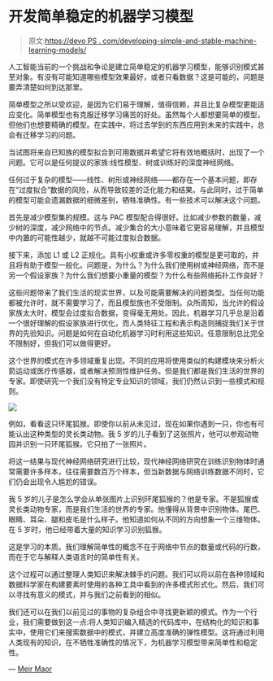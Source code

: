 # 开发简单稳定的机器学习模型

> 原文:[https://devo PS . com/developing-simple-and-stable-machine-learning-models/](https://devops.com/developing-simple-and-stable-machine-learning-models/)

人工智能当前的一个挑战和争论是建立简单稳定的机器学习模型，能够识别模式甚至对象。有没有可能知道哪些模型效果最好，或者只看数据？这是可能的，问题是要弄清楚如何到达那里。

简单模型之所以受欢迎，是因为它们易于理解，值得信赖，并且比复杂模型更能适应变化。简单模型也有克服迁移学习痛苦的好处。虽然每个人都想要简单的模型，但他们也想要精确的模型。在实践中，将过去学到的东西应用到未来的实践中，总会有迁移学习的问题。

当试图将来自已知族的模型拟合到可用数据并希望它将有效地概括时，出现了一个问题。它可以是任何提议的家族:线性模型、树或训练好的深度神经网络。

任何过于复杂的模型——线性、树形或神经网络——都存在一个基本问题，即存在“过度拟合”数据的风险，从而导致较差的泛化能力和结果。与此同时，过于简单的模型可能会遗漏数据的细微差别，牺牲准确性。有一些技术可以解决这个问题。

首先是减少模型集的规模。这与 PAC 模型配合得很好。比如减少参数的数量，减少树的深度，减少网络中的节点。减少集合的大小意味着它更容易理解，并且模型中内置的可能性越少，就越不可能过度拟合数据。

接下来，添加 L1 或 L2 正规化。具有小权重或许多零权重的模型是更可取的，并且将有助于模型一般化。问题是，为什么？为什么我们使用树或神经网络，而不是另一个假设家族？为什么我们想要小重量的模型？为什么有些网络拓扑工作良好？

这些问题带来了我们生活的现实世界，以及可能需要解决的问题类型。当任何功能都被允许时，就不需要学习了，而且模型族也不受限制。众所周知，当允许的假设家族太大时，模型会过度拟合数据，变得毫无用处。因此，机器学习几乎总是沿着一个很好理解的假设家族进行优化，而人类特征工程和表示构造则捕捉我们关于世界的先验知识。问题是如何在自动化机器学习时利用这些知识。任意限制总比完全不限制好，但我们可以做得更好。

这个世界的模式在许多领域重复出现。不同的应用将使用类似的构建模块来分析火箭运动或医疗传感器，或者解决预测性维护任务。但是我们都是我们生活的世界的专家。即使研究一个我们没有特定专业知识的领域，我们仍然认识到一些模式和规则。

![](../Images/aeb53a7c3dfd66a69b1a658e3973faf1.png)

例如，看看这只环尾狐猴。即使你以前从未见过，现在如果你遇到一只，你也有可能认出这种类型的灵长类动物。我 5 岁的儿子看到了这张照片，他可以参观动物园并识别一只环尾狐猴。它只拍了一张照片。

将这一结果与现代神经网络研究进行比较，现代神经网络研究在训练识别物体时通常需要许多样本，往往需要数百万个样本，但当新数据与网络训练数据不同时，它们仍会出现令人尴尬的错误。

我 5 岁的儿子是怎么学会从单张图片上识别环尾狐猴的？他是专家。不是狐猴或灵长类动物专家，而是我们生活的世界的专家。他懂得从背景中识别物体。尾巴、眼睛、耳朵、腿和皮毛是什么样子。他知道如何从不同的方向想象一个三维物体。在 5 岁时，他已经带着大量的知识学习识别狐猴。

这是学习的本质。我们理解简单性的概念不在于网络中节点的数量或代码的行数，而在于它与解释人类语言时的简单性有关。

这个过程可以通过整理人类知识来解决棘手的问题。我们可以将以前在各种领域和数据科学家在构建要素时使用的各种工具中看到的许多模式形式化。然后，我们可以寻找有意义的模式，并与我们之前看到的相似。

我们还可以在我们以前见过的事物的复杂组合中寻找更新颖的模式。作为一个行业，我们需要做到这一点:将人类知识编入精选的代码库中，在结构化的知识和事实中，使用它们来搜索数据中的模式，并建立高度准确的弹性模型。这将通过利用人类现有的知识，在不牺牲准确性的情况下，为机器学习模型带来简单性和稳定性。

— [Meir Maor](https://devops.com/author/meir-maor/)